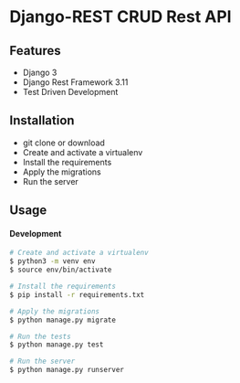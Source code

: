 # Django-REST CRUD Rest API

## Features

- Django 3
- Django Rest Framework 3.11
- Test Driven Development

## Installation

- git clone or download
- Create and activate a virtualenv
- Install the requirements
- Apply the migrations
- Run the server

## Usage

#### Development

```bash
# Create and activate a virtualenv
$ python3 -m venv env
$ source env/bin/activate

# Install the requirements
$ pip install -r requirements.txt

# Apply the migrations
$ python manage.py migrate

# Run the tests
$ python manage.py test

# Run the server
$ python manage.py runserver
```
